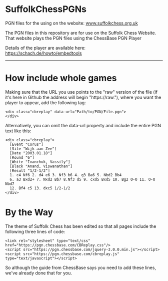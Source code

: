 # SuffolkChessPGNs
PGN files for the using on the website: www.suffolkchess.org.uk

The PGN files in this repository are for use on the Suffolk Chess Website.
That website plays the PGN files using the ChessBase PGN Player

Details of the player are available here: https://schach.de/howto/embedtools

----------------------------------------------------------------------------------------------

How include whole games
=======================

Making sure that the URL you use points to the "raw" version of the file (if it's here in Github the address will begin "https://raw."), where you want the player to appear, add the following tag:

    <div class="cbreplay" data-url="Path/to/PGN/File.pgn">
    </div>

Alternatively, you can omit the data-url property and include the entire PGN text like this:

    <div class="cbreplay">
      [Event "Corus"]
      [Site "Wijk aan Zee"]
      [Date "2003.01.18"]
      [Round "6"]
      [White "Ivanchuk, Vassily"]
      [Black "Anand, Viswanathan"]
      [Result "1/2-1/2"]
      1. c4 Nf6 2. d4 e6 3. Nf3 b6 4. g3 Ba6 5. Nbd2 Bb4
      6. a3 Bxd2+ 7. Nxd2 Bb7 8.Nf3 d5 9. cxd5 Bxd5 10. Bg2 O-O 11. O-O Nbd7
      12. Bf4 c5 13. dxc5 1/2-1/2
    </div>


By the Way
==========

The theme of Suffolk Chess has been edited so that all pages include the following three lines of code:

    <link rel="stylesheet" type="text/css" href="https://pgn.chessbase.com/CBReplay.css"/>
    <script src="https://pgn.chessbase.com/jquery-3.0.0.min.js"></script>
    <script src="https://pgn.chessbase.com/cbreplay.js" type="text/javascript"></script>

So although the guide from ChessBase says you need to add these lines, we've already done that for you.

